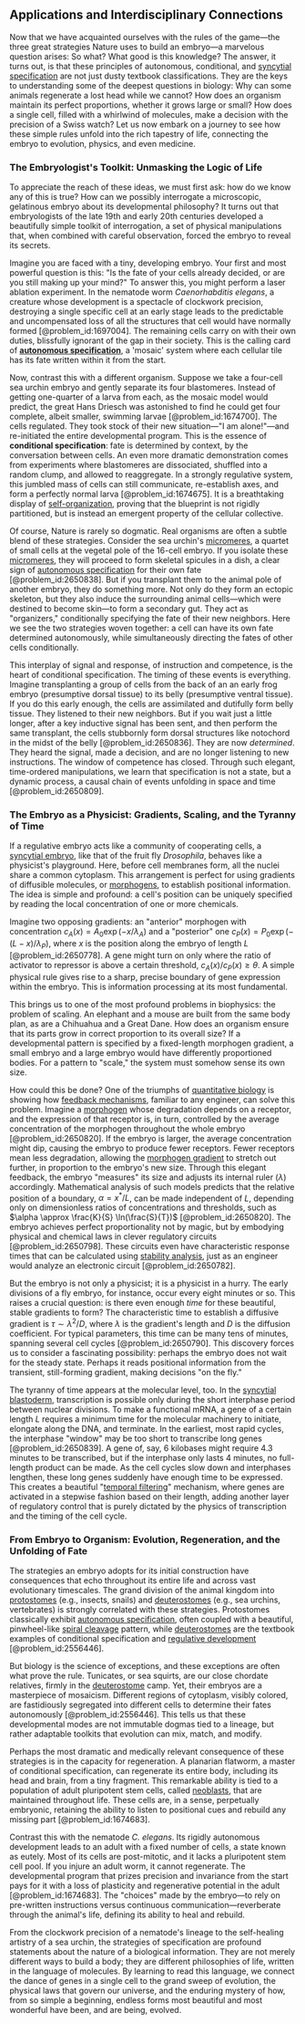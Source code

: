 ## Applications and Interdisciplinary Connections

Now that we have acquainted ourselves with the rules of the game—the three great strategies Nature uses to build an embryo—a marvelous question arises: So what? What good is this knowledge? The answer, it turns out, is that these principles of autonomous, conditional, and [syncytial specification](@article_id:270579) are not just dusty textbook classifications. They are the keys to understanding some of the deepest questions in biology: Why can some animals regenerate a lost head while we cannot? How does an organism maintain its perfect proportions, whether it grows large or small? How does a single cell, filled with a whirlwind of molecules, make a decision with the precision of a Swiss watch? Let us now embark on a journey to see how these simple rules unfold into the rich tapestry of life, connecting the embryo to evolution, physics, and even medicine.

### The Embryologist's Toolkit: Unmasking the Logic of Life

To appreciate the reach of these ideas, we must first ask: how do we know any of this is true? How can we possibly interrogate a microscopic, gelatinous embryo about its developmental philosophy? It turns out that embryologists of the late 19th and early 20th centuries developed a beautifully simple toolkit of interrogation, a set of physical manipulations that, when combined with careful observation, forced the embryo to reveal its secrets.

Imagine you are faced with a tiny, developing embryo. Your first and most powerful question is this: "Is the fate of your cells already decided, or are you still making up your mind?" To answer this, you might perform a laser ablation experiment. In the nematode worm *Caenorhabditis elegans*, a creature whose development is a spectacle of clockwork precision, destroying a single specific cell at an early stage leads to the predictable and uncompensated loss of all the structures that cell would have normally formed [@problem_id:1697004]. The remaining cells carry on with their own duties, blissfully ignorant of the gap in their society. This is the calling card of **[autonomous specification](@article_id:262535)**, a 'mosaic' system where each cellular tile has its fate written within it from the start.

Now, contrast this with a different organism. Suppose we take a four-cell sea urchin embryo and gently separate its four blastomeres. Instead of getting one-quarter of a larva from each, as the mosaic model would predict, the great Hans Driesch was astonished to find he could get four complete, albeit smaller, swimming larvae [@problem_id:1674700]. The cells regulated. They took stock of their new situation—"I am alone!"—and re-initiated the entire developmental program. This is the essence of **conditional specification**: fate is determined by context, by the conversation between cells. An even more dramatic demonstration comes from experiments where blastomeres are dissociated, shuffled into a random clump, and allowed to reaggregate. In a strongly regulative system, this jumbled mass of cells can still communicate, re-establish axes, and form a perfectly normal larva [@problem_id:1674675]. It is a breathtaking display of [self-organization](@article_id:186311), proving that the blueprint is not rigidly partitioned, but is instead an emergent property of the cellular collective.

Of course, Nature is rarely so dogmatic. Real organisms are often a subtle blend of these strategies. Consider the sea urchin's [micromeres](@article_id:272474), a quartet of small cells at the vegetal pole of the 16-cell embryo. If you isolate these [micromeres](@article_id:272474), they will proceed to form skeletal spicules in a dish, a clear sign of [autonomous specification](@article_id:262535) for their own fate [@problem_id:2650838]. But if you transplant them to the animal pole of another embryo, they do something more. Not only do they form an ectopic skeleton, but they also induce the surrounding animal cells—which were destined to become skin—to form a secondary gut. They act as "organizers," conditionally specifying the fate of their new neighbors. Here we see the two strategies woven together: a cell can have its own fate determined autonomously, while simultaneously directing the fates of other cells conditionally.

This interplay of signal and response, of instruction and competence, is the heart of conditional specification. The timing of these events is everything. Imagine transplanting a group of cells from the back of an an early frog embryo (presumptive dorsal tissue) to its belly (presumptive ventral tissue). If you do this early enough, the cells are assimilated and dutifully form belly tissue. They listened to their new neighbors. But if you wait just a little longer, after a key inductive signal has been sent, and then perform the same transplant, the cells stubbornly form dorsal structures like notochord in the midst of the belly [@problem_id:2650836]. They are now *determined*. They heard the signal, made a decision, and are no longer listening to new instructions. The window of competence has closed. Through such elegant, time-ordered manipulations, we learn that specification is not a state, but a dynamic process, a causal chain of events unfolding in space and time [@problem_id:2650809].

### The Embryo as a Physicist: Gradients, Scaling, and the Tyranny of Time

If a regulative embryo acts like a community of cooperating cells, a [syncytial embryo](@article_id:276123), like that of the fruit fly *Drosophila*, behaves like a physicist's playground. Here, before cell membranes form, all the nuclei share a common cytoplasm. This arrangement is perfect for using gradients of diffusible molecules, or [morphogens](@article_id:148619), to establish positional information. The idea is simple and profound: a cell's position can be uniquely specified by reading the local concentration of one or more chemicals.

Imagine two opposing gradients: an "anterior" morphogen with concentration $c_{A}(x) = A_{0}\exp(-x/\lambda_{A})$ and a "posterior" one $c_{P}(x) = P_{0}\exp(-(L-x)/\lambda_{P})$, where $x$ is the position along the embryo of length $L$ [@problem_id:2650778]. A gene might turn on only where the ratio of activator to repressor is above a certain threshold, $c_{A}(x)/c_{P}(x) \ge \theta$. A simple physical rule gives rise to a sharp, precise boundary of gene expression within the embryo. This is information processing at its most fundamental.

This brings us to one of the most profound problems in biophysics: the problem of scaling. An elephant and a mouse are built from the same body plan, as are a Chihuahua and a Great Dane. How does an organism ensure that its parts grow in correct proportion to its overall size? If a developmental pattern is specified by a fixed-length morphogen gradient, a small embryo and a large embryo would have differently proportioned bodies. For a pattern to "scale," the system must somehow sense its own size.

How could this be done? One of the triumphs of [quantitative biology](@article_id:260603) is showing how [feedback mechanisms](@article_id:269427), familiar to any engineer, can solve this problem. Imagine a [morphogen](@article_id:271005) whose degradation depends on a receptor, and the expression of that receptor is, in turn, controlled by the average concentration of the morphogen throughout the whole embryo [@problem_id:2650820]. If the embryo is larger, the average concentration might dip, causing the embryo to produce fewer receptors. Fewer receptors mean less degradation, allowing the [morphogen gradient](@article_id:155915) to stretch out further, in proportion to the embryo's new size. Through this elegant feedback, the embryo "measures" its size and adjusts its internal ruler ($\lambda$) accordingly. Mathematical analysis of such models predicts that the relative position of a boundary, $\alpha = x^*/L$, can be made independent of $L$, depending only on dimensionless ratios of concentrations and thresholds, such as $\alpha \approx \frac{K}{S} \ln(\frac{S}{T})$ [@problem_id:2650820]. The embryo achieves perfect proportionality not by magic, but by embodying physical and chemical laws in clever regulatory circuits [@problem_id:2650798]. These circuits even have characteristic response times that can be calculated using [stability analysis](@article_id:143583), just as an engineer would analyze an electronic circuit [@problem_id:2650782].

But the embryo is not only a physicist; it is a physicist in a hurry. The early divisions of a fly embryo, for instance, occur every eight minutes or so. This raises a crucial question: is there even enough *time* for these beautiful, stable gradients to form? The characteristic time to establish a diffusive gradient is $\tau \sim \lambda^2/D$, where $\lambda$ is the gradient's length and $D$ is the diffusion coefficient. For typical parameters, this time can be many tens of minutes, spanning several cell cycles [@problem_id:2650790]. This discovery forces us to consider a fascinating possibility: perhaps the embryo does not wait for the steady state. Perhaps it reads positional information from the transient, still-forming gradient, making decisions "on the fly."

The tyranny of time appears at the molecular level, too. In the [syncytial blastoderm](@article_id:272117), transcription is possible only during the short interphase period between nuclear divisions. To make a functional mRNA, a gene of a certain length $L$ requires a minimum time for the molecular machinery to initiate, elongate along the DNA, and terminate. In the earliest, most rapid cycles, the interphase "window" may be too short to transcribe long genes [@problem_id:2650839]. A gene of, say, 6 kilobases might require 4.3 minutes to be transcribed, but if the interphase only lasts 4 minutes, no full-length product can be made. As the cell cycles slow down and interphases lengthen, these long genes suddenly have enough time to be expressed. This creates a beautiful "[temporal filtering](@article_id:183145)" mechanism, where genes are activated in a stepwise fashion based on their length, adding another layer of regulatory control that is purely dictated by the physics of transcription and the timing of the cell cycle.

### From Embryo to Organism: Evolution, Regeneration, and the Unfolding of Fate

The strategies an embryo adopts for its initial construction have consequences that echo throughout its entire life and across vast evolutionary timescales. The grand division of the animal kingdom into [protostomes](@article_id:146320) (e.g., insects, snails) and [deuterostomes](@article_id:147371) (e.g., sea urchins, vertebrates) is strongly correlated with these strategies. Protostomes classically exhibit [autonomous specification](@article_id:262535), often coupled with a beautiful, pinwheel-like [spiral cleavage](@article_id:165792) pattern, while [deuterostomes](@article_id:147371) are the textbook examples of conditional specification and [regulative development](@article_id:143722) [@problem_id:2556446].

But biology is the science of exceptions, and these exceptions are often what prove the rule. Tunicates, or sea squirts, are our close chordate relatives, firmly in the [deuterostome](@article_id:136748) camp. Yet, their embryos are a masterpiece of mosaicism. Different regions of cytoplasm, visibly colored, are fastidiously segregated into different cells to determine their fates autonomously [@problem_id:2556446]. This tells us that these developmental modes are not immutable dogmas tied to a lineage, but rather adaptable toolkits that evolution can mix, match, and modify.

Perhaps the most dramatic and medically relevant consequence of these strategies is in the capacity for regeneration. A planarian flatworm, a master of conditional specification, can regenerate its entire body, including its head and brain, from a tiny fragment. This remarkable ability is tied to a population of adult pluripotent stem cells, called [neoblasts](@article_id:179621), that are maintained throughout life. These cells are, in a sense, perpetually embryonic, retaining the ability to listen to positional cues and rebuild any missing part [@problem_id:1674683].

Contrast this with the nematode *C. elegans*. Its rigidly autonomous development leads to an adult with a fixed number of cells, a state known as eutely. Most of its cells are post-mitotic, and it lacks a pluripotent stem cell pool. If you injure an adult worm, it cannot regenerate. The developmental program that prizes precision and invariance from the start pays for it with a loss of plasticity and regenerative potential in the adult [@problem_id:1674683]. The "choices" made by the embryo—to rely on pre-written instructions versus continuous communication—reverberate through the animal's life, defining its ability to heal and rebuild.

From the clockwork precision of a nematode's lineage to the self-healing artistry of a sea urchin, the strategies of specification are profound statements about the nature of a biological information. They are not merely different ways to build a body; they are different philosophies of life, written in the language of molecules. By learning to read this language, we connect the dance of genes in a single cell to the grand sweep of evolution, the physical laws that govern our universe, and the enduring mystery of how, from so simple a beginning, endless forms most beautiful and most wonderful have been, and are being, evolved.